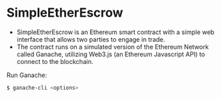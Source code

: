 # SimpleEtherEscrow
* SimpleEtherEscrow is an Ethereum smart contract with a simple web interface that allows two parties to engage in trade. 
* The contract runs on a simulated version of the Ethereum Network called Ganache, utilizing Web3.js (an Ethereum Javascript API) to connect to the blockchain.

Run Ganache:
```Bash
$ ganache-cli <options>
```
